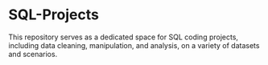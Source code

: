 # SQL-Projects
This repository serves as a dedicated space for SQL coding projects, including data cleaning, manipulation, and analysis, on a variety of datasets and scenarios.
